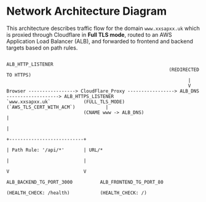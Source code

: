 




# Network Architecture Diagram

This architecture describes traffic flow for the domain `www.xxsapxx.uk` which is proxied through Cloudflare in **Full TLS mode**, routed to an AWS Application Load Balancer (ALB), and forwarded to frontend and backend targets based on path rules.

```text
                                                            ALB_HTTP_LISTENER
                                                           (REDIRECTED TO HTTPS)
                                                                  |
                                                                  V
Browser -----------------> CloudFlare_Proxy -----------------> ALB_DNS -------------------> ALB_HTTPS_LISTENER
`www.xxsapxx.uk`            (FULL_TLS_MODE)                  (`AWS_TLS_CERT_WITH_ACM`)           |
                            (CNAME www -> ALB_DNS)                                               |
                                                                                                 |
                                                                                +---------------------------+
                                                                                | Path Rule: '/api/*'       | URL/*
                                                                                |                           |
                                                                                V                           V
                                                                ALB_BACKEND_TG_PORT_3000          ALB_FRONTEND_TG_PORT_80    
                                                                (HEALTH_CHECK: /health)           (HEALTH_CHECK: /)     
